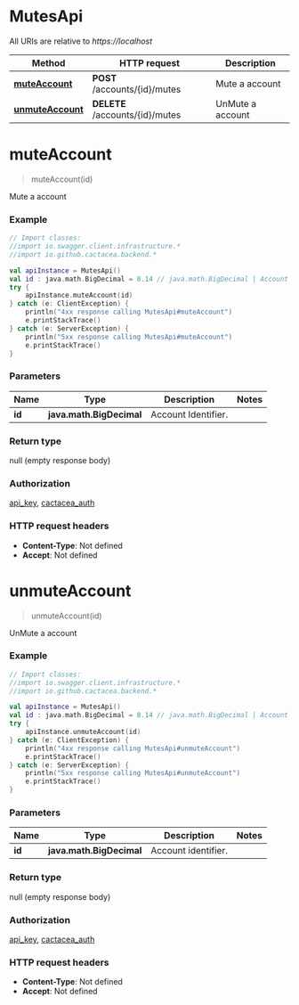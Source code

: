 # MutesApi

All URIs are relative to *https://localhost*

Method | HTTP request | Description
------------- | ------------- | -------------
[**muteAccount**](MutesApi.md#muteAccount) | **POST** /accounts/{id}/mutes | Mute a account
[**unmuteAccount**](MutesApi.md#unmuteAccount) | **DELETE** /accounts/{id}/mutes | UnMute a account


<a name="muteAccount"></a>
# **muteAccount**
> muteAccount(id)

Mute a account

### Example
```kotlin
// Import classes:
//import io.swagger.client.infrastructure.*
//import io.github.cactacea.backend.*

val apiInstance = MutesApi()
val id : java.math.BigDecimal = 8.14 // java.math.BigDecimal | Account Identifier.
try {
    apiInstance.muteAccount(id)
} catch (e: ClientException) {
    println("4xx response calling MutesApi#muteAccount")
    e.printStackTrace()
} catch (e: ServerException) {
    println("5xx response calling MutesApi#muteAccount")
    e.printStackTrace()
}
```

### Parameters

Name | Type | Description  | Notes
------------- | ------------- | ------------- | -------------
 **id** | **java.math.BigDecimal**| Account Identifier. |

### Return type

null (empty response body)

### Authorization

[api_key](../README.md#api_key), [cactacea_auth](../README.md#cactacea_auth)

### HTTP request headers

 - **Content-Type**: Not defined
 - **Accept**: Not defined

<a name="unmuteAccount"></a>
# **unmuteAccount**
> unmuteAccount(id)

UnMute a account

### Example
```kotlin
// Import classes:
//import io.swagger.client.infrastructure.*
//import io.github.cactacea.backend.*

val apiInstance = MutesApi()
val id : java.math.BigDecimal = 8.14 // java.math.BigDecimal | Account identifier.
try {
    apiInstance.unmuteAccount(id)
} catch (e: ClientException) {
    println("4xx response calling MutesApi#unmuteAccount")
    e.printStackTrace()
} catch (e: ServerException) {
    println("5xx response calling MutesApi#unmuteAccount")
    e.printStackTrace()
}
```

### Parameters

Name | Type | Description  | Notes
------------- | ------------- | ------------- | -------------
 **id** | **java.math.BigDecimal**| Account identifier. |

### Return type

null (empty response body)

### Authorization

[api_key](../README.md#api_key), [cactacea_auth](../README.md#cactacea_auth)

### HTTP request headers

 - **Content-Type**: Not defined
 - **Accept**: Not defined


